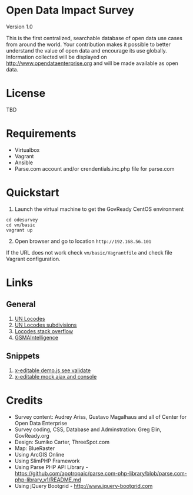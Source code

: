 # Open Data Impact Survey
Version 1.0

This is the first centralized, searchable database of open data use cases from around the world. Your contribution makes it possible to better understand the value of open data and encourage its use globally. Information collected will be displayed on http://www.opendataenterprise.org and will be made available as open data.

# License

TBD

# Requirements

- Virtualbox
- Vagrant
- Ansible
- Parse.com account and/or crendentials.inc.php file for parse.com

# Quickstart

1. Launch the virtual machine to get the GovReady CentOS environment
```
cd odesurvey
cd vm/basic
vagrant up
```

2. Open browser and go to location `http://192.168.56.101`

If the URL does not work check `vm/basic/Vagrantfile` and check file Vagrant configuration.

# Links

## General
1. [UN Locodes](http://www.unece.org/cefact/locode/welcome.html)
1. [UN Locodes subdivisions](http://www.unece.org/cefact/locode/subdivisions.html)
1. [Locodes stack overflow](http://stackoverflow.com/questions/7066825/is-there-an-iso-standard-for-city-identification)
1. [GSMAIntelligence](https://gsmaintelligence.com)

## Snippets
1. [x-editable demo.js see validate](http://vitalets.github.io/x-editable/assets/demo.js)
1. [x-editable mock ajax and console](http://vitalets.github.io/x-editable/assets/demo-mock.js)

# Credits

- Survey content: Audrey Ariss, Gustavo Magalhaus and all of Center for Open Data Enterprise
- Survey coding, CSS, Database and Adminstration: Greg Elin, GovReady.org
- Design: Sumiko Carter, ThreeSpot.com
- Map: BlueRaster
- Using ArcGIS Online
- Using SlimPHP Framework
- Using Parse PHP API Library - https://github.com/apotropaic/parse.com-php-library/blob/parse.com-php-library_v1/README.md
- Using jQuery Bootgrid - http://www.jquery-bootgrid.com


